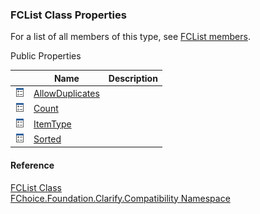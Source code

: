 ﻿### FCList Class Properties

For a list of all members of this type, see [FCList members](FChoice.Foundation.Clarify.Compatibility~FChoice.Foundation.Clarify.Compatibility.FCList_members.md).

Public Properties

|   | Name | Description |
| --- | --- | --- |
| ![Public Property](dotnetimages/publicProperty.png) | [AllowDuplicates](FChoice.Foundation.Clarify.Compatibility~FChoice.Foundation.Clarify.Compatibility.FCList~AllowDuplicates.md) |   |
| ![Public Property](dotnetimages/publicProperty.png) | [Count](FChoice.Foundation.Clarify.Compatibility~FChoice.Foundation.Clarify.Compatibility.FCList~Count.md) |   |
| ![Public Property](dotnetimages/publicProperty.png) | [ItemType](FChoice.Foundation.Clarify.Compatibility~FChoice.Foundation.Clarify.Compatibility.FCList~ItemType.md) |   |
| ![Public Property](dotnetimages/publicProperty.png) | [Sorted](FChoice.Foundation.Clarify.Compatibility~FChoice.Foundation.Clarify.Compatibility.FCList~Sorted.md) |   |





#### Reference

[FCList Class](FChoice.Foundation.Clarify.Compatibility~FChoice.Foundation.Clarify.Compatibility.FCList.md)  
[FChoice.Foundation.Clarify.Compatibility Namespace](FChoice.Foundation.Clarify.Compatibility~FChoice.Foundation.Clarify.Compatibility_namespace.md)